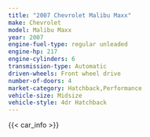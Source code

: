 ```yaml
---
title: "2007 Chevrolet Malibu Maxx"
make: Chevrolet
model: Malibu Maxx
year: 2007
engine-fuel-type: regular unleaded
engine-hp: 217
engine-cylinders: 6
transmission-type: Automatic
driven-wheels: Front wheel drive
number-of-doors: 4
market-category: Hatchback,Performance
vehicle-size: Midsize
vehicle-style: 4dr Hatchback
---
```


{{< car_info >}}
